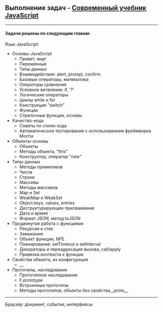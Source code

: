 ## Выполнение задач - [Современный учебник JavaScript](https://learn.javascript.ru/)

___
#### Задачи решены по следующим главам:

Язык JavaScript:

- Основы-JavaScript
  - Привет, мир!
  - Переменные
  - Типы данных
  - Взаимодействие: alert, prompt, confirm
  - Базовые операторы, математика
  - Операторы сравнения
  - Условное ветвление: if, '?'
  - Логические операторы
  - Циклы while и for
  - Конструкция "switch"
  - Функции
  - Стрелочные функции, основы
- Качество-кода
  - Советы по стилю кода
  - Автоматическое тестирование c использованием фреймворка Mocha
- Объекты-основы
  - Объекты
  - Методы объекта, "this"
  - Конструктор, оператор "new"
- Типы-данных
  - Методы примитивов
  - Числа
  - Строки
  - Массивы
  - Методы массивов
  - Map и Set
  - WeakMap и WeakSet
  - Object.keys, values, entries
  - Деструктурирующее присваивание
  - Дата и время
  - Формат JSON, метод toJSON
- Продвинутая работа с функциями
  - Рекурсия и стек
  - Замыкание
  - Объект функции, NFE
  - Планирование: setTimeout и setInterval
  - Декораторы и переадресация вызова, call/apply <!-- (*) -->
  - Привязка контекста к функции
- Свойства объекта, их конфигурация
  - __
- Прототипы, наследование
  - Прототипное наследование
  - F.prototype
  - Встроенные прототипы
  - Методы прототипов, объекты без свойства__proto__

___

Браузер: документ, события, интерфейсы:

